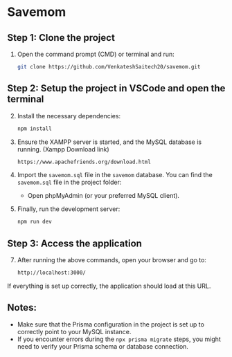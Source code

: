 
# Savemom

## Step 1: Clone the project
1. Open the command prompt (CMD) or terminal and run:

   ```bash
   git clone https://github.com/VenkateshSaitech20/savemom.git
   ```

## Step 2: Setup the project in VSCode and open the terminal

2. Install the necessary dependencies:
   ```bash
   npm install
   ```

4. Ensure the XAMPP server is started, and the MySQL database is running. (Xampp Download link)
   ```bash
   https://www.apachefriends.org/download.html
   ```

5. Import the `savemom.sql` file in the `savemom` database. You can find the `savemom.sql` file in the project folder:
   - Open phpMyAdmin (or your preferred MySQL client).

6. Finally, run the development server:
   ```bash
   npm run dev
   ```

## Step 3: Access the application
7. After running the above commands, open your browser and go to:

   ```bash
   http://localhost:3000/
   ```

If everything is set up correctly, the application should load at this URL.

## Notes:
- Make sure that the Prisma configuration in the project is set up to correctly point to your MySQL instance.
- If you encounter errors during the `npx prisma migrate` steps, you might need to verify your Prisma schema or database connection.
